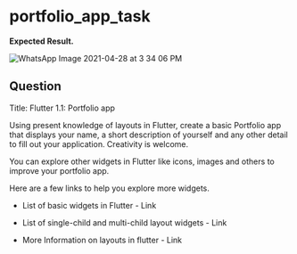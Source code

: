 # portfolio_app_task

**Expected Result.**

![WhatsApp Image 2021-04-28 at 3 34 06 PM](https://user-images.githubusercontent.com/55401789/116422087-4dfc9a80-a837-11eb-8317-08a080b2b225.jpeg)


## Question

Title: Flutter 1.1: Portfolio app

Using present knowledge of layouts in Flutter, create a basic Portfolio app that displays your name, a short description of yourself and any other detail to fill out your application. Creativity is welcome.

You can explore other widgets in Flutter like icons, images and others to improve your portfolio app.

Here are a few links to help you explore more widgets.

- List of basic widgets in Flutter - Link

- List of single-child and multi-child layout widgets - Link

- More Information on layouts in flutter - Link
